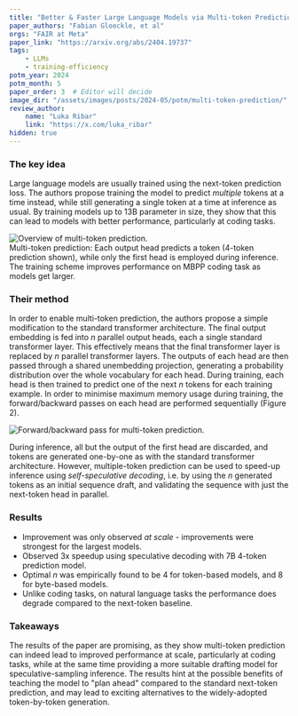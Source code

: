 ```yaml
---
title: "Better & Faster Large Language Models via Multi-token Prediction"
paper_authors: "Fabian Gloeckle, et al"
orgs: "FAIR at Meta"
paper_link: "https://arxiv.org/abs/2404.19737"
tags:
    - LLMs
    - training-efficiency
potm_year: 2024
potm_month: 5
paper_order: 3  # Editor will decide
image_dir: "/assets/images/posts/2024-05/potm/multi-token-prediction/"
review_author:
    name: "Luka Ribar"
    link: "https://x.com/luka_ribar"
hidden: true
---
```


### The key idea

Large language models are usually trained using the next-token prediction loss. The authors propose training the model to predict *multiple* tokens at a time instead, while still generating a single token at a time at inference as usual. By training models up to 13B parameter in size, they show that this can lead to models with better performance, particularly at coding tasks.


<img src="{{ page.image_dir | append: 'figure_1.png' | relative_url }}" alt="Overview of multi-token prediction.">
<figcaption>Multi-token prediction: Each output head predicts a token (4-token prediction shown), while only the first head is employed during inference. The training scheme improves performance on MBPP coding task as models get larger.</figcaption>


### Their method

In order to enable multi-token prediction, the authors propose a simple modification to the standard transformer architecture. The final output embedding is fed into $n$ parallel output heads, each a single standard transformer layer. This effectively means that the final transformer layer is replaced by $n$ parallel transformer layers. The outputs of each head are then passed through a shared unembedding projection, generating a probability distribution over the whole vocabulary for each head. During training, each head is then trained to predict one of the next $n$ tokens for each training example. In order to minimise maximum memory usage during training, the forward/backward passes on each head are performed sequentially (Figure 2).

<img src="{{ page.image_dir | append: 'figure_2.png' | relative_url }}" alt="Forward/backward pass for multi-token prediction.">

During inference, all but the output of the first head are discarded, and tokens are generated one-by-one as with the standard transformer architecture. However, multiple-token prediction can be used to speed-up inference using *self-speculative decoding*, i.e. by using the $n$ generated tokens as an initial sequence draft, and validating the sequence with just the next-token head in parallel.

### Results

* Improvement was only observed *at scale* - improvements were strongest for the largest models.
* Observed 3x speedup using speculative decoding with 7B 4-token prediction model.
* Optimal $n$ was empirically found to be 4 for token-based models, and 8 for byte-based models.
* Unlike coding tasks, on natural language tasks the performance does degrade compared to the next-token baseline.

### Takeaways

The results of the paper are promising, as they show multi-token prediction can indeed lead to improved performance at scale, particularly at coding tasks, while at the same time providing a more suitable drafting model for speculative-sampling inference. The results hint at the possible benefits of teaching the model to "plan ahead" compared to the standard next-token prediction, and may lead to exciting alternatives to the widely-adopted token-by-token generation.
